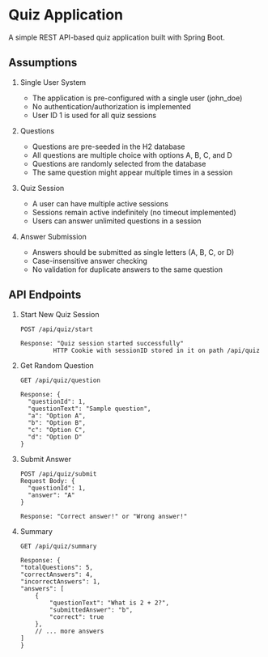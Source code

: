# Quiz Application

A simple REST API-based quiz application built with Spring Boot.

## Assumptions

1. Single User System
   - The application is pre-configured with a single user (john_doe)
   - No authentication/authorization is implemented
   - User ID 1 is used for all quiz sessions

2. Questions
   - Questions are pre-seeded in the H2 database
   - All questions are multiple choice with options A, B, C, and D
   - Questions are randomly selected from the database
   - The same question might appear multiple times in a session

3. Quiz Session
   - A user can have multiple active sessions
   - Sessions remain active indefinitely (no timeout implemented)
   - Users can answer unlimited questions in a session

4. Answer Submission
   - Answers should be submitted as single letters (A, B, C, or D)
   - Case-insensitive answer checking
   - No validation for duplicate answers to the same question

## API Endpoints

1. Start New Quiz Session
   ```
   POST /api/quiz/start
   
   Response: "Quiz session started successfully"
            HTTP Cookie with sessionID stored in it on path /api/quiz
   ```

2. Get Random Question
   ```
   GET /api/quiz/question

   Response: { 
     "questionId": 1,
     "questionText": "Sample question",
     "a": "Option A",
     "b": "Option B",
     "c": "Option C",
     "d": "Option D"
   }
   ```

3. Submit Answer
   ```
   POST /api/quiz/submit
   Request Body: {
     "questionId": 1,
     "answer": "A"
   }

   Response: "Correct answer!" or "Wrong answer!"

4. Summary
    ```
    GET /api/quiz/summary

    Response: {
    "totalQuestions": 5,
    "correctAnswers": 4,
    "incorrectAnswers": 1,
    "answers": [
        {
            "questionText": "What is 2 + 2?",
            "submittedAnswer": "b",
            "correct": true
        },
        // ... more answers
    ]
    }
